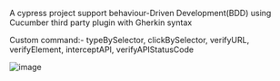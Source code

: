 A cypress project support behaviour-Driven Development(BDD) using Cucumber third party plugin with Gherkin syntax

Custom command:-
  typeBySelector, clickBySelector, verifyURL, verifyElement, interceptAPI, verifyAPIStatusCode 
  

![image](https://github.com/MohammadAlqam/Foothill_Task/assets/88941388/9f35b4f4-6fb6-49e5-999c-784f52b8b05a)
